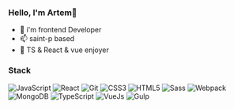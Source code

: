 ### Hello, I'm Artem👋

- 💬 i'm frontend Developer
- 📫 saint-p based
- 👀 TS & React & vue enjoyer

### Stack
![JavaScript](https://img.shields.io/badge/-JavaScript-black?style=flat&logo=JavaScript)
![React](https://img.shields.io/badge/-React-black?style=flat&logo=React)
![Git](https://img.shields.io/badge/-Git-black?style=flat&logo=Git)
![CSS3](https://img.shields.io/badge/-CSS3-black?style=flat&logo=CSS3)
![HTML5](https://img.shields.io/badge/-HTML5-black?style=flat&logo=HTML5)
![Sass](https://img.shields.io/badge/-SASS-black?style=flat&logo=Sass)
![Webpack](https://img.shields.io/badge/-Webpack-black?style=flat&logo=Webpack)
![MongoDB](https://img.shields.io/badge/-MongoDB-black?style=flat&logo=MongoDB)
![TypeScript](https://img.shields.io/badge/-TypeScript-black?style=flat&logo=TypeScript)
![VueJs](https://img.shields.io/badge/-VueJs-black?style=flat&logo=VueJs)
![Gulp](https://img.shields.io/badge/-Gulp-black?style=flat&logo=Gulp)
